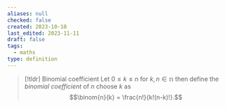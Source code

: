 ```yaml
---
aliases: null
checked: false
created: 2023-10-10
last_edited: 2023-11-11
draft: false
tags:
  - maths
type: definition
---
```

>[!tldr] Binomial coefficient
>Let $0 \leq k \leq n$ for $k,n \in \mathbb{n}$ then define the *binomial coefficient* of $n$ choose $k$ as
>$$\binom{n}{k} = \frac{n!}{k!(n-k)!}.$$

